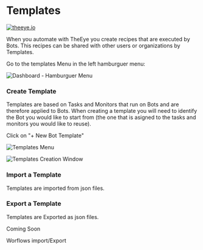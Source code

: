 # Templates

[![theeye.io](https://theeye.io/img/logo2.png)](https://theeye.io/en/index.html)

When you automate with TheEye you create recipes that are executed by Bots. This recipes can be shared with other users or organizations by Templates.

 Go to the templates Menu in the left hamburguer menu:

![Dashboard - Hamburguer Menu](/images/image.png)

### Create Template

Templates are based on Tasks and Monitors that run on Bots and are therefore applied to Bots. When creating a template you will need to identify the Bot you would like to start from \(the one that is asigned to the tasks and monitors you would like to reuse\). 

Click on "+ New Bot Template"

![Templates Menu](/images/image%20%289%29.png)

![Templates Creation Window](/images/image%20%2816%29.png)

### Import a Template

Templates are imported from json files.



### Export a Template

Templates are Exported as json files.













Coming Soon

Worflows import/Export


